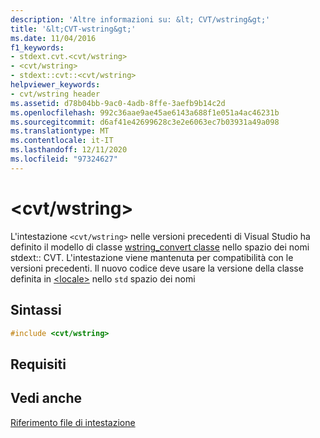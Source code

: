 ```yaml
---
description: 'Altre informazioni su: &lt; CVT/wstring&gt;'
title: '&lt;CVT-wstring&gt;'
ms.date: 11/04/2016
f1_keywords:
- stdext.cvt.<cvt/wstring>
- <cvt/wstring>
- stdext::cvt::<cvt/wstring>
helpviewer_keywords:
- cvt/wstring header
ms.assetid: d78b04bb-9ac0-4adb-8ffe-3aefb9b14c2d
ms.openlocfilehash: 992c36aae9ae45ae6143a688f1e051a4ac46231b
ms.sourcegitcommit: d6af41e42699628c3e2e6063ec7b03931a49a098
ms.translationtype: MT
ms.contentlocale: it-IT
ms.lasthandoff: 12/11/2020
ms.locfileid: "97324627"
---
```

# <a name="ltcvtwstringgt"></a>&lt;cvt/wstring&gt;

L'intestazione `<cvt/wstring>` nelle versioni precedenti di Visual Studio ha definito il modello di classe [wstring_convert classe](../standard-library/wstring-convert-class.md) nello spazio dei nomi stdext:: CVT. L'intestazione viene mantenuta per compatibilità con le versioni precedenti. Il nuovo codice deve usare la versione della classe definita in [\<locale>](../standard-library/locale.md) nello `std` spazio dei nomi

## <a name="syntax"></a>Sintassi

```cpp
#include <cvt/wstring>
```

## <a name="requirements"></a>Requisiti

## <a name="see-also"></a>Vedi anche

[Riferimento file di intestazione](../standard-library/cpp-standard-library-header-files.md)
